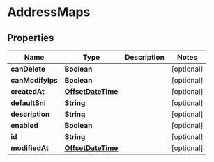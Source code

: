 # AddressMaps

## Properties
Name | Type | Description | Notes
------------ | ------------- | ------------- | -------------
**canDelete** | **Boolean** |  |  [optional]
**canModifyIps** | **Boolean** |  |  [optional]
**createdAt** | [**OffsetDateTime**](OffsetDateTime.md) |  |  [optional]
**defaultSni** | **String** |  |  [optional]
**description** | **String** |  |  [optional]
**enabled** | **Boolean** |  |  [optional]
**id** | **String** |  |  [optional]
**modifiedAt** | [**OffsetDateTime**](OffsetDateTime.md) |  |  [optional]
